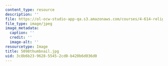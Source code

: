 ```yaml
---
content_type: resource
description: ''
file: https://ol-ocw-studio-app-qa.s3.amazonaws.com/courses/4-614-religious-architecture-and-islamic-cultures-fall-2002/3c8b6b23962855452cd0b420b6d036d0_5098thumbnail.jpg
file_type: image/jpeg
image_metadata:
  caption: ''
  credit: ''
  image-alt: ''
resourcetype: Image
title: 5098thumbnail.jpg
uid: 3c8b6b23-9628-5545-2cd0-b420b6d036d0
---
```

